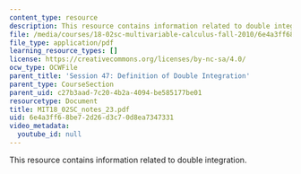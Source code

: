 ```yaml
---
content_type: resource
description: This resource contains information related to double integration.
file: /media/courses/18-02sc-multivariable-calculus-fall-2010/6e4a3ff68be72d26d3c70d8ea7347331_MIT18_02SC_notes_23.pdf
file_type: application/pdf
learning_resource_types: []
license: https://creativecommons.org/licenses/by-nc-sa/4.0/
ocw_type: OCWFile
parent_title: 'Session 47: Definition of Double Integration'
parent_type: CourseSection
parent_uid: c27b3aad-7c20-4b2a-4094-be585177be01
resourcetype: Document
title: MIT18_02SC_notes_23.pdf
uid: 6e4a3ff6-8be7-2d26-d3c7-0d8ea7347331
video_metadata:
  youtube_id: null
---
```

This resource contains information related to double integration.
